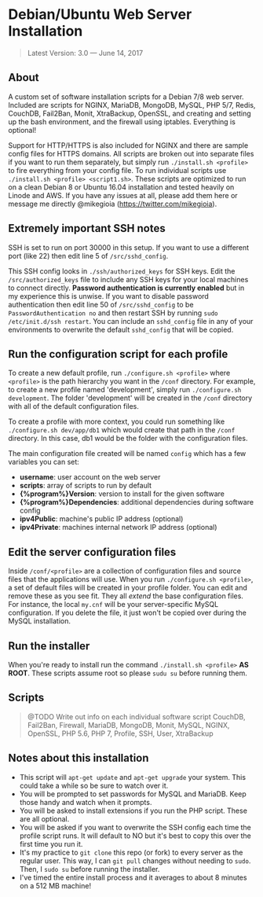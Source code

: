 # Debian/Ubuntu Web Server Installation

> Latest Version: 3.0 — June 14, 2017

## About

A custom set of software installation scripts for a Debian 7/8 web server.
Included are scripts for NGINX, MariaDB, MongoDB, MySQL, PHP 5/7, Redis,
CouchDB, Fail2Ban, Monit, XtraBackup, OpenSSL, and creating and setting up
the bash environment, and the firewall using iptables. Everything is optional!

Support for HTTP/HTTPS is also included for NGINX and there are sample config
files for HTTPS domains. All scripts are broken out into separate files if you
want to run them separately, but simply run `./install.sh <profile>` to fire
everything from your config file. To run individual scripts use
`./install.sh <profile> <script1.sh>`. These scripts are optimized to run on a
clean Debian 8 or Ubuntu 16.04 installation and tested heavily on Linode and
AWS. If you have any issues at all, please add them here or message me directly
@mikegioia (https://twitter.com/mikegioia).

## Extremely important SSH notes

SSH is set to run on port 30000 in this setup. If you want to use a different
port (like 22) then edit line 5 of `/src/sshd_config`.

This SSH config looks in `./ssh/authorized_keys` for SSH keys. Edit the
`/src/authorized_keys` file to include any SSH keys for your local machines
to connect directly. **Password authentication is currently enabled** but in
my experience this is unwise. If you want to disable password authentication
then edit line 50 of `/src/sshd_config` to be `PasswordAuthentication no`
and then restart SSH by running `sudo /etc/init.d/ssh restart`. You can include
an `sshd_config` file in any of your environments to overwrite the default
`sshd_config` that will be copied.

## Run the configuration script for each profile

To create a new default profile, run `./configure.sh <profile>` where
`<profile>` is the path hierarchy you want in the `/conf` directory. For
example, to create a new profile named 'development', simply run
`./configure.sh development`. The folder 'development' will be created in
the `/conf` directory with all of the default configuration files.

To create a profile with more context, you could run something like
`./configure.sh dev/app/db1` which would create that path in the `/conf`
directory. In this case, db1 would be the folder with the configuration files.

The main configuration file created will be named `config` which has a few
variables you can set:

* **username**: user account on the web server
* **scripts**: array of scripts to run by default
* **{%program%}Version**: version to install for the given software
* **{%program%}Dependencies**: additional dependencies during software config
* **ipv4Public**: machine's public IP address (optional)
* **ipv4Private**: machines internal network IP address (optional)

## Edit the server configuration files

Inside `/conf/<profile>` are a collection of configuration files and source
files that the applications will use. When you run `./configure.sh <profile>`,
a set of default files will be created in your profile folder. You can edit
and remove these as you see fit. They all _extend_ the base configuration
files. For instance, the local `my.cnf` will be your server-specific MySQL
configuration. If you delete the file, it just won't be copied over during
the MySQL installation.

## Run the installer

When you're ready to install run the command `./install.sh <profile>`
**AS ROOT**. These scripts assume root so please `sudu su` before running them.

## Scripts

> @TODO Write out info on each individual software script
> CouchDB, Fail2Ban, Firewall, MariaDB, MongoDB, Monit, MySQL, NGINX, OpenSSL,
> PHP 5.6, PHP 7, Profile, SSH, User, XtraBackup

## Notes about this installation

* This script will `apt-get update` and `apt-get upgrade` your system. This
  could take a while so be sure to watch over it.
* You will be prompted to set passwords for MySQL and MariaDB. Keep those handy
  and watch when it prompts.
* You will be asked to install extensions if you run the PHP script. These are
  all optional.
* You will be asked if you want to overwrite the SSH config each time the
  profile script runs. It will default to NO but it's best to copy this over the
  first time you run it.
* It's my practice to `git clone` this repo (or fork) to every server as the
  regular user. This way, I can `git pull` changes without needing to `sudo`.
  Then, I `sudo su` before running the installer.
* I've timed the entire install process and it averages to about 8 minutes on a
  512 MB machine!
